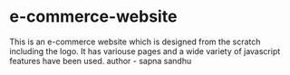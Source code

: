 # e-commerce-website

This is an e-commerce website which is designed from the scratch including the logo. It has variouse pages and a wide variety of javascript features have been used.
author - sapna sandhu
